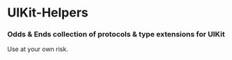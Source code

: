 # UIKit-Helpers
### Odds &amp; Ends collection of protocols &amp; type extensions for UIKit

Use at your own risk.
